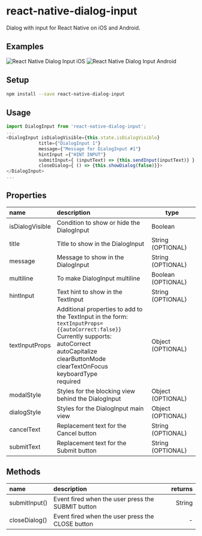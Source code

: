 # react-native-dialog-input
Dialog with input for React Native on iOS and Android.

## Examples

![React Native Dialog Input iOS](https://res.cloudinary.com/joseestrella/image/upload/c_scale,w_279/v1525120807/dialog-ios.png)
![React Native Dialog Input Android](https://res.cloudinary.com/joseestrella/image/upload/c_limit,w_279/v1526156639/dialog-android.png)

## Setup

```bash
npm install --save react-native-dialog-input
```

## Usage

```javascript
import DialogInput from 'react-native-dialog-input';
...
<DialogInput isDialogVisible={this.state.isDialogVisible}
            title={"DialogInput 1"}
            message={"Message for DialogInput #1"}
            hintInput ={"HINT INPUT"}
            submitInput={ (inputText) => {this.sendInput(inputText)} }
            closeDialog={ () => {this.showDialog(false)}}>
</DialogInput>
...
```
## Properties

 name                  | description                                 | type     
:--------------------- |:------------------------------------------- | --------
 isDialogVisible       | Condition to show or hide the DialogInput   |   Boolean
 title                 | Title to show in the DialogInput            |   String (OPTIONAL)
 message               | Message to show in the DialogInput          |   String (OPTIONAL)
 multiline             | To make DialogInput multiline          |   Boolean (OPTIONAL)
 hintInput             | Text hint to show in the TextInput          |   String (OPTIONAL)
 textInputProps        | Additional properties to add to the TextInput in the form:<BR> `textInputProps={{autoCorrect:false}}`  Currently supports:<BR>autoCorrect<BR>autoCapitalize<BR>clearButtonMode<BR>clearTextOnFocus <BR>keyboardType <BR>required           |    Object (OPTIONAL)
modalStyle   | Styles for the blocking view behind the DialogInput             |   Object (OPTIONAL)
dialogStyle             | Styles for the DialogInput main view                        |   Object (OPTIONAL)
cancelText             | Replacement text for the Cancel button      |   String (OPTIONAL)
submitText             | Replacement text for the Submit button      |   String (OPTIONAL)

## Methods

 name           | description                                        | returns
:-------------- |:-------------------------------------------------- | -------:
 submitInput()  | Event fired when the user press the SUBMIT button  |  String
 closeDialog()  | Event fired when the user press the CLOSE button   |    -
